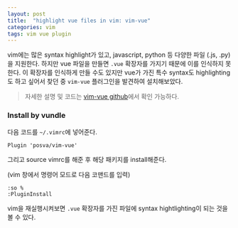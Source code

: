 ```yaml
---
layout: post 
title:  "highlight vue files in vim: vim-vue"
categories: vim
tags: vim vue plugin
---
```


vim에는 많은 syntax highlight가 있고, javascript, python 등 다양한 파일 (.js, .py)을 지원한다. 하지만 vue 파일을 만들면 `.vue` 확장자를 가지기 때문에 이를 인식하지 못한다. 이 확장자를 인식하게 만들 수도 있지만 vue가 가진 특수 syntax도 highlighting도 하고 싶어서 찾던 중 `vim-vue` 플러그인을 발견하여 설치해보았다.

> 자세한 설명 및 코드는 [vim-vue github](https://github.com/posva/vim-vue)에서 확인 가능하다.

### Install by vundle
다음 코드를 `~/.vimrc`에 넣어준다.

```
Plugin 'posva/vim-vue' 
```
그리고 source vimrc를 해준 후 해당 패키지를 install해준다.

(vim 창에서 명령어 모드로 다음 코맨드를 입력)
```
:so %
:PluginInstall
```

vim을 재실행시켜보면 `.vue` 확장자를 가진 파일에 syntax hightlighting이 되는 것을 볼 수 있다.
